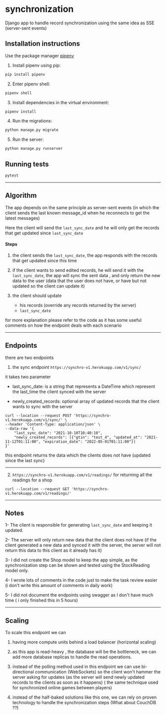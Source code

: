 # synchronization

Django app to handle record synchronization using the same idea as SSE (server-sent events)

## Installation instructions

Use the package manager [pipenv](https://pypi.org/project/pipenv/)
 

1. Install pipenv using pip:
```bash
pip install pipenv
```
2. Enter pipenv shell:
```bash
pipenv shell
```
3. Install dependencies in the virtual environment: 
```bash
pipenv install
```
4. Run the migrations: 
```bash
python manage.py migrate
```
5. Run the server: 
```bash
python manage.py runserver
```

## Running tests

```bash
pytest
```

---
## Algorithm

The app depends on the same principle as server-sent events (in which the client sends the last known message_id when he reconnects to get the latest messages)

Here the client will send the `last_sync_date` and he will only get the records that get updated since `last_sync_date`

#### Steps

 
1. the client sends the `last_sync_date`, the app responds with the records that get updated since this time

2. if the client wants to send edited records, he will send it with the `last_sync_date`, the app will sync the sent data , and only return the new data to the user (data that the user does not have, or have but not updated so the client can update it)

3. the client should update
   - his records (override any records returned by the server) 
   - `last_sync_date` 

for more explanation please refer to the code as it has some useful comments on how the endpoint deals with each scenario

---

## Endpoints
there are two endpoints

1. the sync endpoint `https://synchro-v1.herokuapp.com/v1/sync/`

it takes two parameter

- last_sync_date: is a string that represents a DateTime which represent the last_time the client synced with the server

- newly_created_records: optional array of updated records that the client wants to sync with the server

```curl
curl --location --request POST 'https://synchro-v1.herokuapp.com/v1/sync/' \
--header 'Content-Type: application/json' \
--data-raw '{
    "last_sync_date": "2021-10-10T10:40:10",
    "newly_created_records": [{"gtin": "test_4", "updated_at": "2021-11-12T01:11:00", "expiration_date": "2022-05-01T01:11:00"}]
}'
```


this endpoint returns the data which the clients does not have (updated since the last sync)

---

2. `https://synchro-v1.herokuapp.com/v1/readings/`  for returning all the readings for a shop
 

```curl
curl --location --request GET 'https://synchro-v1.herokuapp.com/v1/readings/'
```

---
## Notes

1- The client is responsible for generating `last_sync_date` and keeping it updated.

2- The server will only return new data that the client does not have (if the client generated a new data and synced it with the server, the server will not return this data to this client as it already has it)

3- I did not create the Shop model to keep the app simple, as the synchronization step can be shown and tested using the StockReading model only. 

4- I wrote lots of comments in the code just to make the task review easier (i don't write this amount of comments in daily work)

5- I did not document the endpoints using swagger as I don't have much time ( i only finished this in 5 hours)

----
## Scaling
To scale this endpoint we can

1. having more compute units behind a load balancer (horizontal scaling)

2. as this app is read-heavy , the database will be the bottleneck,  we can add more database replicas to handle the read operations.

3. instead of the polling method used in this endpoint we can use bi-directional communication (WebSockets) so the client won't hammer the server asking for updates (as the server will send newly updated records to the clients as soon as it happens)  ( the same technique used for synchronized online games between players)

4. instead of the half-baked solutions like this one, we can rely on proven technology to handle the synchronization steps  (What about CouchDB ??)

